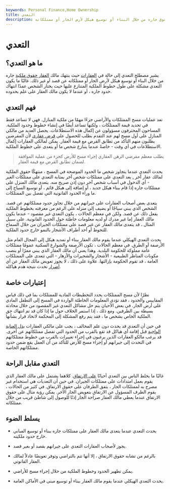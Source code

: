 ```yaml
---
keywords: Personal Finance,Home Ownership
title: التعدي
description: يحدث التعدي عندما ينتهك مالك العقار حقوق جاره من خلال البناء أو توسيع هيكل لأرض الجار أو ممتلكاته.
---
```


# التعدي
## ما هو التعدي؟

يشير مصطلح التعدي إلى حالة في [العقارات](/realestate) حيث ينتهك مالك [العقار حقوق ملكية](/property_rights) جاره من خلال البناء أو توسيع هيكل لأرض الجار أو ممتلكاته عن قصد أو غير ذلك. غالبًا ما يكون التعدي مشكلة على طول خطوط الملكية المتنازع عليها حيث يختار الشخص عمدًا انتهاك حدود جاره ، أو عندما لا يكون مالك العقار على علم بحدوده.

## فهم التعدي

تعد عمليات مسح الممتلكات والأراضي جزءًا مهمًا من ملكية المنازل. فهي لا تساعد فقط في تحديد قيمة الممتلكات ، ولكنها تساعد أيضًا في إنشاء خطوط وحدود الملكية. المساحون المحترفون مسؤولون عن إكمال هذه الاستطلاعات. يحصل العديد من مالكي المنازل على أول مسح لهم عند التقدم بطلب للحصول على [قرض عقاري](/mortgage) لأن المقرضين يطلبون منهم التأكد من تطابق القرض مع قيمة العقار. يمكن لمالكي العقارات إكمال الاستطلاعات في أي وقت - خاصةً عندما يتنازع شخص ما أو يتعدى على خطوط الملكية.

> يطلب معظم مقرضي الرهن العقاري إجراء مسح للأرض كجزء من عملية الموافقة لضمان تطابق القرض مع قيمة العقار.

>

يحدث التعدي عندما يتجاوز شخص ما الحدود الموضحة في المسح ، منتهكًا حقوق الملكية لمالك عقار آخر [.](/property) يعد التعدي على ممتلكات شخص آخر بمثابة التعدي على ممتلكات الغير - أي الدخول في أسباب شخص آخر دون إذن صريح منه. يتعدى مالك المنزل على ممتلكات جاره إذا قام ببناء هيكل جديد ، أو إضافة إلى هيكل قائم ، أو توسيع السياج إلى ما وراء الحدود القانونية التي تفصل بين الممتلكات.

يتعدى بعض أصحاب العقارات على جيرانهم من خلال تجاوز حدود ممتلكاتهم عن قصد. الشخص الذي يبني سياجًا أو يضيف إلى منزله على الرغم من معرفته بخطوط الملكية يفعل ذلك عن قصد. ولكن في معظم الحالات ، يكون التعدي غير مقصود - عندما يكون مالك العقار إما غير مدرك أو لديه معلومات خاطئة حول الحدود القانونية. على سبيل المثال ، قد يتعدى مالك العقار عن غير قصد على ممتلكات الجيران من خلال السماح للتحوط أو أحد أطراف الأشجار بالنمو خارج حدود الملكية.

يحدث التعدي الهيكلي عندما يقوم مالك العقار ببناء أو تمديد هيكل إلى المجال العام مثل الأرصفة أو الطرق. في معظم الحالات ، تكون الأرصفة والشوارع السكنية عمومًا ممتلكات عامة مملوكة للحكومة البلدية. وهذا يعني أن مالك العقار الذي يبني ممرًا أو ينصب مكونات المناظر الطبيعية - الأشجار والشجيرات والأزهار - التي تتعدى على الممتلكات العامة ، قد تقوم الحكومة بإزالتها. علاوة على ذلك ، لا يجوز تعويض مالك العقار عن أي [أضرار](/compensatory-damages) تحدث نتيجة هدم هياكله.

## إعتبارات خاصة

نظرًا لأن مسح الممتلكات يحدد التخطيطات المادية للممتلكات بما في ذلك قياس المقاييس والحدود ، فقد تؤدي المعلومات الخاطئة الواردة في المسح إلى التطفل المادي على أرض الجار. في بعض الأحيان يتم حل مشاكل التعدي غير المقصود من خلال محادثة بسيطة بين الطرفين. ومع ذلك ، إذا استمر الخلاف حول ما إذا كان قد تم انتهاك حق الملكية الخاص بشخص ما ، فقد يتم رفع المشكلة إلى المحكمة لاتخاذ قرار بشأنها.

في حين أن التعدي قد يحدث دون علم المخالف ، يجب على مالكي العقارات [بذل العناية الواجبة](/duediligence) قبل إقامة أي هياكل قد تقع بالقرب من الحدود التي تفصل ممتلكاتهم عن أخرى. قد يرغب مالكو العقارات الذين يرغبون في إجراء تغييرات بالقرب من خطوط ممتلكاتهم في التحدث إلى جيرانهم أو إجراء مسح للأرض للتأكد من أن العمل يقع ضمن حدود ممتلكاتهم الخاصة.

## التعدي مقابل الراحة

غالبًا ما يخلط الناس بين التعدي أحيانًا [على الارتفاق](/easement). كلاهما يشتمل على مالك العقار الذي يقوم بعمل امتدادات على ممتلكات الجيران. في حين أن التعديات هي استخدام غير مصرح به لممتلكات الجار ، يتفق الطرفان على حقوق الارتفاق. في كثير من الحالات ، يقوم الطرف المسؤول عن الارتفاق بتعويض الجار الآخر. يمكن رؤية مثال على حقوق الارتفاق عندما يعطي مالك العقار صراحة الجار إذنًا للوصول إلى شاطئ قريب من خلال ممتلكاته.

## يسلط الضوء

- يحدث التعدي عندما يتعدى مالك العقار على ممتلكات جاره ببناء أو توسيع المباني خارج حدود ملكيته.

- يجوز لأصحاب العقارات التعدي على جيرانهم بقصد أو بغير قصد.

- بالرغم من تشابه حقوق الارتفاق ، إلا أنها تتم بالتراضي وتوفر تعويضًا عادلاً لمالك العقار القانوني.

- يمكن تطهير الحدود وخطوط الملكية من خلال إجراء مسح للأراضي.

- يحدث التعدي الهيكلي عندما يقوم مالك العقار ببناء أو توسيع مبنى في الأماكن العامة.

